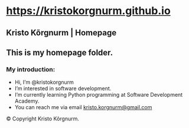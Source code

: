 # https://kristokorgnurm.github.io

## Kristo Kõrgnurm | Homepage

## This is my homepage folder.

### My introduction:
-  Hi, I’m @kristokorgnurm
-  I’m interested in software development.
-  I’m currently learning Python programming at Software Development Academy.
-  You can reach me via email kristo.korgnurm@gmail.com

<!---
kristokorgnurm/kristokorgnurm is your homepage repository.
Its `README.md` (this file) appears on your GitHub profile.
--->

 &copy; Copyright Kristo Kõrgnurm.

